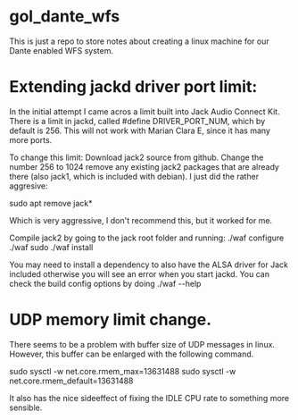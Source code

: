 # gol_dante_wfs
This is just a repo to store notes about creating a linux machine for our Dante enabled WFS system.

# Extending jackd driver port limit:

In the initial attempt I came acros a limit built into Jack Audio Connect Kit.
There is a limit in jackd, called #define DRIVER_PORT_NUM, which by default is 256. This will not work with Marian Clara E, since it has many more ports.

To change this limit:
Download jack2 source from github.
Change the number 256 to 1024
remove any existing jack2 packages that are already there (also jack1, which is included with debian). I just did the rather aggresive:

sudo apt remove jack*

Which is very aggressive, I don't recommend this, but it worked for me.

Compile jack2 by going to the jack root folder and running:
./waf configure
./waf
sudo ./waf install

You may need to install a dependency to also have the ALSA driver for Jack included otherwise you will see an error when you start jackd.
You can check the build config options by doing ./waf --help

# UDP memory limit change.

There seems to be a problem with buffer size of UDP messages in linux.
However, this buffer can be enlarged with the following command.

sudo sysctl -w net.core.rmem_max=13631488
sudo sysctl -w net.core.rmem_default=13631488

It also has the nice sideeffect of fixing the IDLE CPU rate to something more sensible. 

